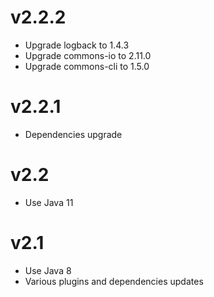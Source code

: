 # v2.2.2

- Upgrade logback to 1.4.3
- Upgrade commons-io to 2.11.0
- Upgrade commons-cli to 1.5.0

# v2.2.1

- Dependencies upgrade

# v2.2

- Use Java 11

# v2.1

- Use Java 8
- Various plugins and dependencies updates